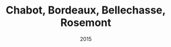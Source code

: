 ---
title: 'Chabot, Bordeaux, Bellechasse, Rosemont'
date: '2015'
type: ruelle_verte
district: 'Rosemont'
position: {
            lat: 45.542572,
            lng: -73.590948
        }
---